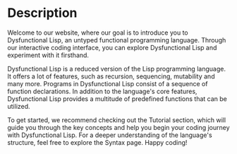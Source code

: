 # Description

Welcome to our website, where our goal is to introduce you to Dysfunctional Lisp, an untyped functional programming language. Through our interactive coding interface, you can explore Dysfunctional Lisp and experiment with it firsthand.

Dysfunctional Lisp is a reduced version of the Lisp programming language. It offers a lot of features, such as recursion, sequencing, mutability and many more. Programs in Dysfunctional Lisp consist of a sequence of function declarations. In addition to the language's core features, Dysfunctional Lisp provides a multitude of predefined functions that can be utilized. 

To get started, we recommend checking out the Tutorial section, which will guide you through the key concepts and help you begin your coding journey with Dysfunctional Lisp. For a deeper understanding of the language's structure, feel free to explore the Syntax page. Happy coding!